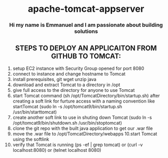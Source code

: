 <h1 align="center">apache-tomcat-appserver</h1>
<!-- <div align="center"> <img src="https://raw.githubusercontent.com/jaiswaladi246/jaiswaladi246/main/banner2.png"> </div> -->
<h3 align="center">Hi my name is Emmanuel and I am passionate about building solutions </h3>

<h2 align="center">STEPS TO DEPLOY AN APPLICAITON FROM GITHUB TO TOMCAT:</h2>

1. setup EC2 instance with Security Group opened for port 8080
2. connect to instance and change hostname to Tomcat
3. install prerequisites, git wget unzip java
4. download and extract Tomcat to a directory in /opt
5. give full access to the directory for anyone to use Tomcat
6. start Tomcat command (sh /opt/TomcatDirectory/bin/startup.sh)
   after creating a soft link for furture access with a naming convention like startTomcat
   (sudo ln -s /opt/tomcat9/bin/startup.sh /usr/bin/starttomcat)
7. create another soft link to use in shuting down Tomcat
   (sudo ln -s /opt/tomcat9/bin/shutdown.sh /usr/bin/stoptomcat)
8. clone the git repo with the built java application to get our .war file
9. move the .war file to /opt/TomcatDirectory/webapps
   10.start Tomcat using the softlink
10. verify that Tomcat is running (ps -ef | grep tomcat) or (curl -v localhost:8080) or (telnet localhost 8080)
